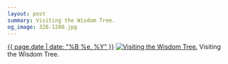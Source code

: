 ```yaml
---
layout: post
summary: Visiting the Wisdom Tree.
og_image: 326-1280.jpg
---
```


<p>
  <time><a href="/326">{{ page.date | date: "%B %e, %Y" }}</a></time>
  <a href="/326"><img src="{{ site.assets_url }}/326-640.jpg" srcset="{{ site.assets_url }}/326-1280.jpg 1280w, {{ site.assets_url }}/326-960.jpg 960w, {{ site.assets_url }}/326-640.jpg 640w, {{ site.assets_url }}/326-320.jpg 320w" sizes="(min-width: 700px) 50vw, calc(100vw - 2rem)" alt="Visiting the Wisdom Tree." /></a>
  <span>Visiting the Wisdom Tree.</span>
</p>
